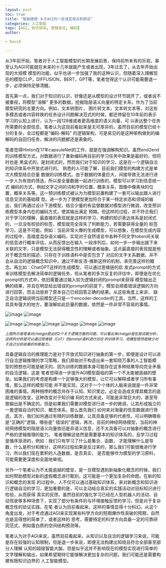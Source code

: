 ```yaml
---
layout: post
toc: true
title: "智能随想-关于AGI的一些浅显观点和假设"
categories: 人工智能
tags: [AGI, 知识体系, 逻辑自洽, 编码]
author:

- David

---
```


从3年前开始，笔者对于人工智能模型的长期发展前景，保持前所未有的乐观，甚至认为AGI可能就在未来的十几年就能产生或者出现，3年过去了，从去年开始出现的大规模
模型的功能，似乎也进一步加强了我的这种认识，但随着深入理解现在的模型CLIP，DIFFUSION，BERT，GPT等，笔者觉得这个认识可能需要退一步，必须保持足够清醒。

首先第一点，我们对于知识的认识，好像还是从模型的设计环节跳开了，或者说不被重视，将模型"溶解"
更多的数据，挖掘隐层语义向量的特定关系，作为了当前模型研究的主要方向。例如，文本转图片，
图片转文本，文本转文本等，对这些多模态或者内容转换的任务设计问题解决范式的时候，都还停留在10年前的表示学习的认知上进行，认为一段128维或者更高维度的语义向量，可
以表达整个任务所需要的全部信息，笔者认为这目前看起来是无可厚非的，虽然目前的模型已经十分的复杂，全过程都是"编码-解码"
的逻辑架构，可是易见的是这种架构做到的编解码的自回归任务，解决的问题都还是表象的。

笔者觉得Hinton在17年capsuleNet的工作，就是在强调解构知识。虽然end2end的训练模型方式，对数据进行了重新编码再目前的学习任务中效果是最好的，但同时也是
黑盒式的，是封闭式的，然而我们对于知识的学习，这是在一个逻辑自洽的知识体系中开放式进行的。 熟悉的人可能了解，目前我们模型的构建方式是单次大模型结合巨量
数据的训练模式。由于数据的体量巨大，间接导致无法进行进一步人为有效的筛选，所以是全量数据一起进行训练的，模型可以学习到信息统一式
编码的方式，例如文字之间的词和字的位置、概率关系，图像中像素块的位置，概率关系等。这一预训练模式被认为为模型前置构建了一套可以输出跟人进行信息交流的基础模
型。进一步为了使模型更加符合于某一特定状态和领域的输出，我们再通过设计下游模型，结合少量的有监督数据对模型进行微调，改变预训练模型本身内在的编码方式，使其输出满足
预期。但这样的过程，并不符合我们对于学习的理解，最直接的表现就是这样的学习，构建的知识表达体系是封闭式的，一旦没有校验的标签，模型就完全丧失了判断能力，若需要获得全量的
标签学习，这是不可能。例如：当前非常火爆的生成模型，可以想象，在模型生成内容的过程中，高维度混杂语义编码，实现对于自然语言中各种不同文字token间关联的信息进行概率评估，从而反馈出在输入
一段序列后，如何一步一步输出接下来关联的文字，只是模型无法获得概念性的理解或者抽象。这点最直接的表现就是他对于概念性的描述，只存在于训练语料中是否包含了
对应的文字关系数据，并不会从自洽的逻辑概念知识中，通过不断反溃-推断这样的机制，来完善这样的概念。再比如：ChatGPT这样的生成模型，可以通过思维链的启
发式prompt的方式来训练模型去解决简单的逻辑任务，但从笔者的多次反复的评估中，即便是在优化prompt的方式中，依旧需要通过输入较为逻辑封闭的prompt来获得
模型输出正确的结果，并且在明显给出错误的prompt的前提下，模型会顺着错误逻辑的方向进行回答，而主动放弃了原本自己已经回答正确的结果。从这些角度上来讲，
缺乏自洽逻辑说明当前模型还只是一个encoder-decoder的工具，当然，这样的工具具有强大的地方，要溶解如此巨量的数据，依然是一件非常不容易的事情。

![image](https://thumbnail1.baidupcs.com/thumbnail/d9fc8b45bp5e6fa888719b9abef06f0e?fid=1260329066-250528-562401397999033&rt=pr&sign=FDTAER-DCb740ccc5511e5e8fedcff06b081203-sTYLI5zFtN2izaNbncdwTZOzBZE%3d&expires=8h&chkbd=0&chkv=0&dp-logid=9123696939382996897&dp-callid=0&time=1676422800&size=c1280_u720&quality=90&vuk=1260329066&ft=image&autopolicy=1)
![image](https://thumbnail1.baidupcs.com/thumbnail/32883677cib9b3b50d1fee8a7beea2ff?fid=1260329066-250528-113707552978799&rt=pr&sign=FDTAER-DCb740ccc5511e5e8fedcff06b081203-woA9pmIRlm2CUdhbX1DgiHZV9Xw%3d&expires=8h&chkbd=0&chkv=0&dp-logid=9123696939382996897&dp-callid=0&time=1676422800&size=c1280_u720&quality=90&vuk=1260329066&ft=image&autopolicy=1)


![image](https://thumbnail1.baidupcs.com/thumbnail/26fd7c18co50dca820233229752265bf?fid=1260329066-250528-719205138507748&rt=pr&sign=FDTAER-DCb740ccc5511e5e8fedcff06b081203-KuHA4Ro0Cev4dB5tIRxtpunAunc%3d&expires=8h&chkbd=0&chkv=0&dp-logid=9123696939382996897&dp-callid=0&time=1676422800&size=c1280_u720&quality=90&vuk=1260329066&ft=image&autopolicy=1)
![image](https://thumbnail1.baidupcs.com/thumbnail/9dfe8c94bk0966405324a0c2cae457f0?fid=1260329066-250528-172645395739936&rt=pr&sign=FDTAER-DCb740ccc5511e5e8fedcff06b081203-Sjtp9Cq7oRmj%2bcBOzd7AfuhFF1k%3d&expires=8h&chkbd=0&chkv=0&dp-logid=9123696939382996897&dp-callid=0&time=1676422800&size=c1280_u720&quality=90&vuk=1260329066&ft=image&autopolicy=1)
![image](https://thumbnail1.baidupcs.com/thumbnail/a2f1b74den380539c1ae5d6891868bb5?fid=1260329066-250528-909036784578147&rt=pr&sign=FDTAER-DCb740ccc5511e5e8fedcff06b081203-ETMzbzRPxpVgAePKEObTiTqrTc8%3d&expires=8h&chkbd=0&chkv=0&dp-logid=9123696939382996897&dp-callid=0&time=1676422800&size=c1280_u720&quality=90&vuk=1260329066&ft=image&autopolicy=1)
![image](https://thumbnail1.baidupcs.com/thumbnail/ac2337998g0d5268cf40aed8f0a9d32f?fid=1260329066-250528-562512996728830&rt=pr&sign=FDTAER-DCb740ccc5511e5e8fedcff06b081203-9QEOL%2fJ7z0N7WIF9LevQDq9D8%2bs%3d&expires=8h&chkbd=0&chkv=0&dp-logid=9123696939382996897&dp-callid=0&time=1676422800&size=c1280_u720&quality=90&vuk=1260329066&ft=image&autopolicy=1)
![image](https://thumbnail1.baidupcs.com/thumbnail/bdafc4de6h44829968199ee98392aca6?fid=1260329066-250528-1004078494894561&rt=pr&sign=FDTAER-DCb740ccc5511e5e8fedcff06b081203-t%2b832LeNGoLGJgKB%2b3Uh3KCUf4M%3d&expires=8h&chkbd=0&chkv=0&dp-logid=9123696939382996897&dp-callid=0&time=1676422800&size=c1280_u720&quality=90&vuk=1260329066&ft=image&autopolicy=1)
![image](https://thumbnail1.baidupcs.com/thumbnail/68e89c556u8a32bab79d970846100ff5?fid=1260329066-250528-53939997881937&rt=pr&sign=FDTAER-DCb740ccc5511e5e8fedcff06b081203-BC8Gb8Ruy2bbFySgsOYT4LMLDP0%3d&expires=8h&chkbd=0&chkv=0&dp-logid=9123696939382996897&dp-callid=0&time=1676422800&size=c1280_u720&quality=90&vuk=1260329066&ft=image&autopolicy=1)

<sub>_上图所示是笔者对chatgpt提出的2个关于逻辑方面的问题。可以看出来chatgpt是在尝试做分析，这样的分析是可以通过思维链（CoT）的prompt语料进行对应
的训练学习，但模型依然是缺少对于自己分析结果的判断能力。_</sub>

具备逻辑自洽的推理能力是对于开放式知识进行抽象的第一步，即便是设计可以进行自洽逻辑推理的学习策略，我们原始对于构造出来一套知晓万事的人工智能模
型的预想也可能是破灭的，因为训练的数据本身可能存在这多种结果导向完全矛盾的自洽逻辑，这是
笔者觉得进一步提升AGI模型面临的第一个不太能被逾越的壁垒。如果我们的考虑是构建一个足够强大的模型，让它可以解释或者学习所有事情，那么这样的模型可能
并不能实现，这对于一个个体的人脑来说就是一件非常困难的事情。两种相悖的概念并存于认知、知识里边，必定会造成支撑其概念的底层逻辑的改变，这种改变对于知识编
码的方式来说，可能是非常巨大的，甚至导致输出是不确定的。但是如果我们需要对模型进行进一步的微调，让其形成独立的一套逻辑自洽的知识、概念体系，那么首先我们
如何来对海量的信息数据进行筛选，其次，我们如何通过有限的训练数据，让其具备足够的代表性，可以明确哪些是"正确的"逻辑，哪些是"
错误的"逻辑，再次，目前的神经网络模型，当前的神经网络模型的隐层语义向量依旧是非语义信息，还不太具备可以对抽象的概念进行严格的逻辑推理的能力。
笔者理解这依然是需要基本的知识体系的，且学习过程是循序渐进的，例如：我们只有学习了什么是集合、函数，
才能理解什么是导数，什么是积分和微分，这样的过程如果是反过来的，那么我们可能很难进行学习，所以我们现在累积的人造数据，是否真实，
是否能够作为模型的学习原料，可能需要更深度和全面地审视。

另外一个笔者认为不太能逾越的壁垒，是一旦模型遇到新抽象化概念的时候，我们如何帮助模型对新的虚假概念进行甄别，这可能是一个更加复杂的命题。在新的知识和概念的发现
的过程中，人不仅可以通过基础知识体系，来对新概念和知识进行逻辑自洽的学习，更加重要的是，可以主动结合真实的实践活动对目标知识进行检验，从而获得
真实的反馈，虽然目前的强化学习已经在人型机器人的活动、自动驾驶等多种场景下，实现了部分有条件的与环境接触反馈的学习，但是对于复杂概念性的验证实践，在笔
者认为目前看起来，这样的事情显得十分科幻。从这个角度出发，对于考虑通过AGI来实现某些科学方向的短期爆炸性突破的预期，自然也是显得想的简单了，或者这样的
思考，需要特定的科学方向具备一定的可靠研究范式，例如蛋白质的空间结构预测等。

笔者认为对于AGI来说，虽然目前看起来，从知识以及自洽的逻辑学习来说，可能是存在较强的认知限制，但是退一步来说，即便无法构建出知晓且符合全部甚至部分人理解
认知的超级智能大脑，但是似乎这并不影响现在的模型实现进行简单的文字理解和输出，如果希望期待它能够解决更加复杂的问题，我们可能还是需要构建有限知识边界的
人工智能模型。

